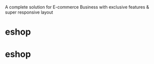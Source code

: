 A complete solution for E-commerce Business with exclusive features & super responsive layout
# eshop
# eshop
